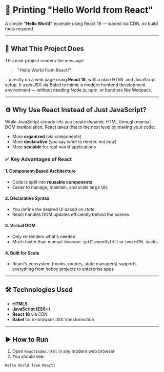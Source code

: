 # 🚀 Printing "Hello World from React"

A simple **"Hello World"** example using React 18 — loaded via CDN, no build tools required.

---

## 📄 What This Project Does

This mini-project renders the message:

> **"Hello World from React!"**

…directly on a web page using **React 18**, with a plain HTML and JavaScript setup. It uses JSX via Babel to mimic a modern frontend development environment — without needing Node.js, npm, or bundlers like Webpack.

---

## ⚙️ Why Use React Instead of Just JavaScript?

While JavaScript already lets you create dynamic HTML through manual DOM manipulation, React takes that to the next level by making your code:

- More **organized** (via components)
- More **declarative** (you say *what* to render, not *how*)
- More **scalable** for real-world applications

### ✅ Key Advantages of React

#### 1. **Component-Based Architecture**
- Code is split into **reusable components**
- Easier to manage, maintain, and scale large UIs

#### 2. **Declarative Syntax**
- You define the desired UI based on *state*
- React handles DOM updates efficiently behind the scenes

#### 3. **Virtual DOM**
- Only re-renders what's needed
- Much faster than manual `document.getElementById()` or `innerHTML` hacks

#### 4. **Built for Scale**
- React's ecosystem (hooks, routers, state managers) supports everything from hobby projects to enterprise apps

---

## 🛠 Technologies Used

- **HTML5**
- **JavaScript (ES6+)**
- **React 18** via CDN
- **Babel** for in-browser JSX transformation

---

## ▶️ How to Run

1. Open `ReactIndex.html` in any modern web browser
2. You should see:

```text
Hello World from React!
